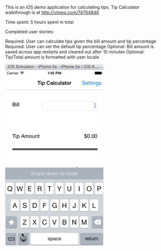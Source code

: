 This is an iOS demo application for calculating tips. Tip Calculator walkthrough is at http://vimeo.com/74764846

Time spent: 5 hours spent in total

Completed user stories:

Required: User can calculate tips given the bill amount and tip percentage
Required: User can set the default tip percentage
Optional: Bill amount is saved across app restarts and cleared out after 10 minutes
Optional: Tip/Total amount is formatted with user locale

![Video Walkthrough](tipCalculator.gif)
